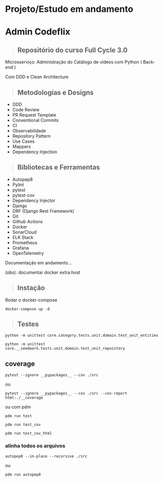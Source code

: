 # Projeto/Estudo em andamento


# Admin Codeflix


> ## Repositório do curso Full Cycle 3.0

Microsserviço: Administração do Catálogo de vídeos com Python ( Back-end )

Com DDD e Clean Architecture

> ## Metodologias e Designs

* DDD
* Code Review
* PR Request Template
* Conventional Commits
* CI
* Observabilidade
* Repository Pattern
* Use Cases
* Mappers
* Dependency Injection


> ## Bibliotecas e Ferramentas

* Autopep8
* Pylint
* pytest
* pytest-cov
* Dependency Injector
* Django
* DRF (Django Rest Framework)
* Git
* Github Actions
* Docker
* SonarCloud
* ELK Stack
* Prometheus
* Grafana
* OpenTelemetry



Documentação em andamento...


(obs): documentar docker extra.host

> ## Instação

Rodar o docker-compose
``` 
docker-compose up -d
```

> ## Testes

```
python -m unittest core.category.tests.unit.domain.test_unit_entities
```

```
python -m unittest core.__seedwork.tests.unit.domain.test_unit_repository
```

## coverage

```
pytest --ignore __pypackages__ --cov ./src
```
ou
```
pytest --ignore __pypackages__ --cov ./src --cov-report html:./__coverage
```
ou com pdm
```
pdm run test
```
```
pdm run test_cov 
```
```
pdm run test_cov_html 
```


### alinha todos os arquivos

```
autopep8 --in-place --recursive ./src
```

ou 

```
pdm run autopep8
```
